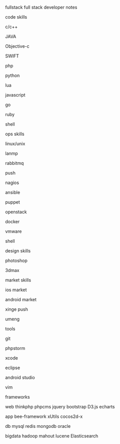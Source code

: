 fullstack
full stack developer notes

code skills

c/c++

JAVA

Objective-c

SWIFT

php

python

lua

javascript

go

ruby

shell

ops skills

linux/unix

lanmp

rabbitmq

push

nagios

ansible

puppet

openstack

docker

vmware

shell

design skills

photoshop

3dmax

market skills

ios market

android market

xinge push

umeng

tools

git

phpstorm

xcode

eclipse

android studio

vim

frameworks

web thinkphp phpcms jquery bootstrap D3.js echarts

app bee-framework xUtils cocos2d-x

db mysql redis mongodb oracle

bigdata hadoop mahout lucene Elasticsearch
